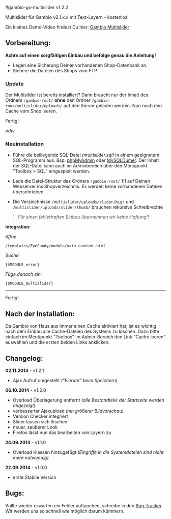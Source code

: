 #gambio-gx-multislider v1.2.2

Multislider für Gambio v2.1.x.x mit Text-Layern - kostenlos!

Ein kleines Demo-Video findest Du hier: [Gambio Multislider](http://www.stargutschein.de/content/gambio-gx2-slider-modul.html)



## Vorbereitung:
**Achte auf einen sorgfältigen Einbau und befolge genau die Anleitung!**

* Legen eine Sicherung Deiner vorhandenen Shop-Datenbank an.
* Sichere die Dateien des Shops vom FTP


### Update
Der Multisilder ist bereits installiert? Dann braucht nur der Inhalt des Ordners `/gambio-root/` **ohne** den Ordner `/gambio-root/multislider/uploads/` auf den Server geladen werden. Nun noch den Cache vom Shop leeren.

Fertig!


*oder*

### Neuinstallation

* Führe die beiliegende SQL-Datei *(multislider.sql)* in einem geeignetem SQL-Programm aus. Bsp: [phpMyAdmin](http://www.phpmyadmin.net/home_page/index.php) oder [MySQLDumer](http://www.mysqldumper.de/). Der Inhalt der SQL-Datei kann auch im Adminbereich über den Menüpunkt "Toolbox > SQL" eingespielt werden.

* Lade die Datei-Struktur des Ordners `/gambio-root/` 1:1 auf Deinen Webserver ins Shopverzeichnis. Es werden keine vorhandenen Dateien überschrieben
* Die Verzeichnisse `/multislider/uploads/slider/big/` und `/multislider/uploads/slider/thumb/` brauchen rekursive Schreibrechte

> *Für einen fehlerhaften Einbau übernehmen wir keine Haftung!!*


**Integration:**


*öffne*

`/templates/EyeCandy/module/main_content.html`

*Suche:*

```
{$MODULE_error}
```

*Füge danach ein:*

```
{$MODULE_multislider}
```


---------------------------

Fertig!

Nach der Installation:
--------
Da Gambio von Haus aus immer einen Cache aktiviert hat, ist es wichtig nach dem Einbau alle Cache-Dateien des Systems zu löschen. 
Dazu bitte einfach im Menüpunkt "Toolbox" im Admin-Bereich den Link "Cache leeren" auswählen und die ersten beiden Links anklicken.


Changelog:
----------

**02.11.2014** - v1.2.1
- Ajax Aufruf umgestellt *("Eieruhr" beim Speichern)*


**06.10.2014** - v1.2.0
- Overload Überlagerung entfernt *(alle Bestandteile der Startseite werden angezeigt)*
- verbesserter Ajaxupload *(mit größerer Bildvorschau)*
- Version Checker integriert
- Slider lassen sich löschen
- neuer, sauberer Look
- Firefox lässt nun das bearbeiten von Layern zu


**24.09.2014** - v1.1.0
- Overload Klassen hinzugefügt *(Eingriffe in die Systemdateien sind nicht mehr notwendig)*


**22.09.2014** - v1.0.0
- erste Stabile Version


Bugs:
-----
Sollte wieder erwarten ein Fehler auftauchen, schreibe in den [Bug-Tracker](https://github.com/bigclick/gambio-gx-multislider/issues/new). Wir werden uns so schnell wie möglich darum kümmern.




